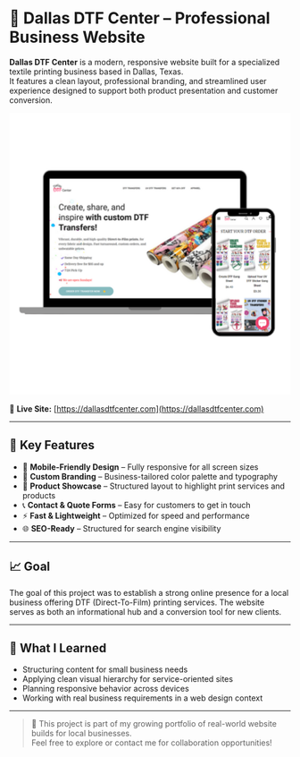 # 💼 Dallas DTF Center – Professional Business Website

**Dallas DTF Center** is a modern, responsive website built for a specialized textile printing business based in Dallas, Texas.  
It features a clean layout, professional branding, and streamlined user experience designed to support both product presentation and customer conversion.

![Dallas DTF Center Screenshot](dallasdtfcenter.png)

🔗 **Live Site:** [https://dallasdtfcenter.com](https://dallasdtfcenter.com)

---

## 🚀 Key Features

- 📱 **Mobile-Friendly Design** – Fully responsive for all screen sizes  
- 🎨 **Custom Branding** – Business-tailored color palette and typography  
- 🛒 **Product Showcase** – Structured layout to highlight print services and products  
- 📞 **Contact & Quote Forms** – Easy for customers to get in touch  
- ⚡ **Fast & Lightweight** – Optimized for speed and performance  
- 🌐 **SEO-Ready** – Structured for search engine visibility

---


## 📈 Goal

The goal of this project was to establish a strong online presence for a local business offering DTF (Direct-To-Film) printing services. The website serves as both an informational hub and a conversion tool for new clients.

---

## 🧠 What I Learned

- Structuring content for small business needs  
- Applying clean visual hierarchy for service-oriented sites  
- Planning responsive behavior across devices  
- Working with real business requirements in a web design context

---

> 🧩 This project is part of my growing portfolio of real-world website builds for local businesses.  
Feel free to explore or contact me for collaboration opportunities!

